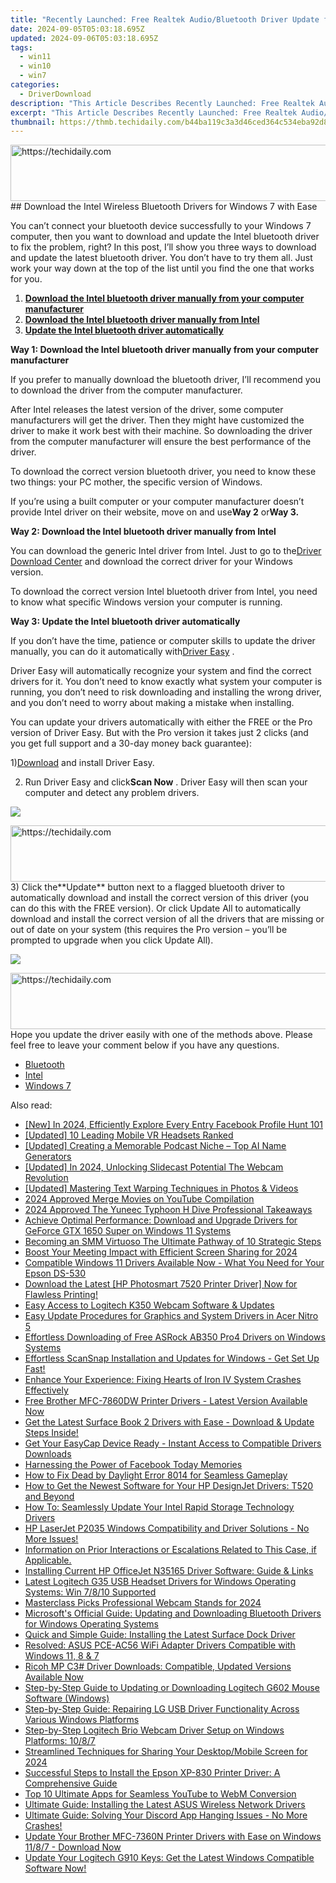 ```yaml
---
title: "Recently Launched: Free Realtek Audio/Bluetooth Driver Update for Windows Users"
date: 2024-09-05T05:03:18.695Z
updated: 2024-09-06T05:03:18.695Z
tags:
  - win11
  - win10
  - win7
categories:
  - DriverDownload
description: "This Article Describes Recently Launched: Free Realtek Audio/Bluetooth Driver Update for Windows Users"
excerpt: "This Article Describes Recently Launched: Free Realtek Audio/Bluetooth Driver Update for Windows Users"
thumbnail: https://thmb.techidaily.com/b44ba119c3a3d46ced364c534eba92d8a8e7f5db9a0f3270b71a79e318ccd253.jpg
---
```


<!-- affiliate ads begin -->
<a href="https://appsumo.8odi.net/c/5597632/2105867/7443" target="_top" id="2105867">
  <img src="//a.impactradius-go.com/display-ad/7443-2105867" border="0" alt="https://techidaily.com" width="728" height="90"/>
</a>
<img height="0" width="0" src="https://appsumo.8odi.net/i/5597632/2105867/7443" style="position:absolute;visibility:hidden;" border="0" />
<!-- affiliate ads end -->
## Download the Intel Wireless Bluetooth Drivers for Windows 7 with Ease

You can’t connect your bluetooth device successfully to your Windows 7 computer, then you want to download and update the Intel bluetooth driver to fix the problem, right? In this post, I’ll show you three ways to download and update the latest bluetooth driver. You don’t have to try them all. Just work your way down at the top of the list until you find the one that works for you.  
  
1. [**Download the Intel bluetooth driver manually from your computer manufacturer**](https://tools.techidaily.com/drivereasy/download/)
2. [**Download the Intel bluetooth driver manually from Intel**](https://tools.techidaily.com/drivereasy/download/)
3. [**Update the Intel bluetooth driver automatically**](https://tools.techidaily.com/drivereasy/download/)
  
 **Way 1: Download the Intel bluetooth driver manually from your computer manufacturer**

 If you prefer to manually download the bluetooth driver, I’ll recommend you to download the driver from the computer manufacturer.  
  
 After Intel releases the latest version of the driver, some computer manufacturers will get the driver. Then they might have customized the driver to make it work best with their machine. So downloading the driver from the computer manufacturer will ensure the best performance of the driver.  
  
 To download the correct version bluetooth driver, you need to know these two things: your PC mother, the specific version of Windows.

 If you’re using a built computer or your computer manufacturer doesn’t provide Intel driver on their website, move on and use**Way 2** or**Way 3.**
  
**Way 2: Download the Intel bluetooth driver manually from Intel**

 You can download the generic Intel driver from Intel. Just to go to the[Driver Download Center](https://downloadcenter.intel.com/)  and download the correct driver for your Windows version.

 To download the correct version Intel bluetooth driver from Intel, you need to know what specific Windows version your computer is running.

**Way 3: Update the Intel bluetooth driver automatically**

 If you don’t have the time, patience or computer skills to update the driver manually, you can do it automatically with[Driver Easy](https://tools.techidaily.com/drivereasy/download/) **[](https://tools.techidaily.com/drivereasy/download/)**  .  
  
 Driver Easy will automatically recognize your system and find the correct drivers for it. You don’t need to know exactly what system your computer is running, you don’t need to risk downloading and installing the wrong driver, and you don’t need to worry about making a mistake when installing.

 You can update your drivers automatically with either the FREE or the Pro version of Driver Easy. But with the Pro version it takes just 2 clicks (and you get full support and a 30-day money back guarantee):  
  
 1)[Download](https://downloadcenter.intel.com/) and install Driver Easy.  
  
 2) Run Driver Easy and click**Scan Now** . Driver Easy will then scan your computer and detect any problem drivers.

![](https://images.drivereasy.com/wp-content/uploads/2018/03/img_5aa261ac3e22d.png)

<!-- affiliate ads begin -->
<a href="https://imp.i357552.net/c/5597632/863035/11832" target="_top" id="863035">
  <img src="//a.impactradius-go.com/display-ad/11832-863035" border="0" alt="https://techidaily.com" width="728" height="90"/>
</a>
<img height="0" width="0" src="https://imp.i357552.net/i/5597632/863035/11832" style="position:absolute;visibility:hidden;" border="0" />
<!-- affiliate ads end -->
 3) Click the**Update** button next to a flagged bluetooth driver to automatically download and install the correct version of this driver (you can do this with the FREE version). Or click Update All to automatically download and install the correct version of all the drivers that are missing or out of date on your system (this requires the Pro version – you’ll be prompted to upgrade when you click Update All).

![](https://images.drivereasy.com/wp-content/uploads/2018/03/img_5aa269aececb7.jpg)
  
<!-- affiliate ads begin -->
<a href="https://aligracehair.sjv.io/c/5597632/2036486/19272" target="_top" id="2036486">
  <img src="//a.impactradius-go.com/display-ad/19272-2036486" border="0" alt="https://techidaily.com" width="728" height="90"/>
</a>
<img height="0" width="0" src="https://aligracehair.sjv.io/i/5597632/2036486/19272" style="position:absolute;visibility:hidden;" border="0" />
<!-- affiliate ads end -->
 Hope you update the driver easily with one of the methods above. Please feel free to leave your comment below if you have any questions.

* [Bluetooth](https://tools.techidaily.com/drivereasy/download/)
* [Intel](https://tools.techidaily.com/drivereasy/download/)
* [Windows 7](https://tools.techidaily.com/drivereasy/download/)

<ins class="adsbygoogle"
     style="display:block"
     data-ad-format="autorelaxed"
     data-ad-client="ca-pub-7571918770474297"
     data-ad-slot="1223367746"></ins>



<ins class="adsbygoogle"
     style="display:block"
     data-ad-client="ca-pub-7571918770474297"
     data-ad-slot="8358498916"
     data-ad-format="auto"
     data-full-width-responsive="true"></ins>

<span class="atpl-alsoreadstyle">Also read:</span>
<div><ul>
<li><a href="https://facebook-videos.techidaily.com/new-in-2024-efficiently-explore-every-entry-facebook-profile-hunt-101/"><u>[New] In 2024, Efficiently Explore Every Entry  Facebook Profile Hunt 101</u></a></li>
<li><a href="https://extra-lessons.techidaily.com/updated-10-leading-mobile-vr-headsets-ranked/"><u>[Updated] 10 Leading Mobile VR Headsets Ranked</u></a></li>
<li><a href="https://extra-hints.techidaily.com/updated-creating-a-memorable-podcast-niche-top-ai-name-generators/"><u>[Updated] Creating a Memorable Podcast Niche – Top AI Name Generators</u></a></li>
<li><a href="https://screen-recording.techidaily.com/updated-in-2024-unlocking-slidecast-potential-the-webcam-revolution/"><u>[Updated] In 2024, Unlocking Slidecast Potential  The Webcam Revolution</u></a></li>
<li><a href="https://extra-approaches.techidaily.com/updated-mastering-text-warping-techniques-in-photos-and-videos/"><u>[Updated] Mastering Text Warping Techniques in Photos & Videos</u></a></li>
<li><a href="https://fox-hovers.techidaily.com/2024-approved-merge-movies-on-youtube-compilation/"><u>2024 Approved  Merge Movies on YouTube Compilation</u></a></li>
<li><a href="https://fox-glue.techidaily.com/2024-approved-the-yuneec-typhoon-h-dive-professional-takeaways/"><u>2024 Approved  The Yuneec Typhoon H Dive  Professional Takeaways</u></a></li>
<li><a href="https://driver-download.techidaily.com/achieve-optimal-performance-download-and-upgrade-drivers-for-geforce-gtx-1650-super-on-windows-11-systems/"><u>Achieve Optimal Performance: Download and Upgrade Drivers for GeForce GTX 1650 Super on Windows 11 Systems</u></a></li>
<li><a href="https://extra-information.techidaily.com/becoming-an-smm-virtuoso-the-ultimate-pathway-of-10-strategic-steps/"><u>Becoming an SMM Virtuoso  The Ultimate Pathway of 10 Strategic Steps</u></a></li>
<li><a href="https://on-screen-recording.techidaily.com/boost-your-meeting-impact-with-efficient-screen-sharing-for-2024/"><u>Boost Your Meeting Impact with Efficient Screen Sharing for 2024</u></a></li>
<li><a href="https://driver-download.techidaily.com/compatible-windows-11-drivers-available-now-what-you-need-for-your-epson-ds-530/"><u>Compatible Windows 11 Drivers Available Now - What You Need for Your Epson DS-530</u></a></li>
<li><a href="https://driver-download.techidaily.com/1722973585994-download-the-latest-hp-photosmart-7520-printer-driver-now-for-flawless-printing/"><u>Download the Latest [HP Photosmart 7520 Printer Driver] Now for Flawless Printing!</u></a></li>
<li><a href="https://driver-download.techidaily.com/easy-access-to-logitech-k350-webcam-software-and-updates/"><u>Easy Access to Logitech K350 Webcam Software & Updates</u></a></li>
<li><a href="https://driver-download.techidaily.com/easy-update-procedures-for-graphics-and-system-drivers-in-acer-nitro-5/"><u>Easy Update Procedures for Graphics and System Drivers in Acer Nitro 5</u></a></li>
<li><a href="https://driver-download.techidaily.com/effortless-downloading-of-free-asrock-ab350-pro4-drivers-on-windows-systems/"><u>Effortless Downloading of Free ASRock AB350 Pro4 Drivers on Windows Systems</u></a></li>
<li><a href="https://driver-download.techidaily.com/1722966707767-effortless-scansnap-installation-and-updates-for-windows-get-set-up-fast/"><u>Effortless ScanSnap Installation and Updates for Windows - Get Set Up Fast!</u></a></li>
<li><a href="https://win-solutions.techidaily.com/enhance-your-experience-fixing-hearts-of-iron-iv-system-crashes-effectively/"><u>Enhance Your Experience: Fixing Hearts of Iron IV System Crashes Effectively</u></a></li>
<li><a href="https://driver-download.techidaily.com/1722965338355-free-brother-mfc-7860dw-printer-drivers-latest-version-available-now/"><u>Free Brother MFC-7860DW Printer Drivers - Latest Version Available Now</u></a></li>
<li><a href="https://driver-download.techidaily.com/1722972985094-get-the-latest-surface-book-2-drivers-with-ease-download-and-update-steps-inside/"><u>Get the Latest Surface Book 2 Drivers with Ease - Download & Update Steps Inside!</u></a></li>
<li><a href="https://driver-download.techidaily.com/get-your-easycap-device-ready-instant-access-to-compatible-drivers-downloads/"><u>Get Your EasyCap Device Ready - Instant Access to Compatible Drivers Downloads</u></a></li>
<li><a href="https://facebook.techidaily.com/harnessing-the-power-of-facebook-today-memories/"><u>Harnessing the Power of Facebook Today Memories</u></a></li>
<li><a href="https://win-able.techidaily.com/how-to-fix-dead-by-daylight-error-8014-for-seamless-gameplay/"><u>How to Fix Dead by Daylight Error 8014 for Seamless Gameplay</u></a></li>
<li><a href="https://driver-download.techidaily.com/how-to-get-the-newest-software-for-your-hp-designjet-drivers-t520-and-beyond/"><u>How to Get the Newest Software for Your HP DesignJet Drivers: T520 and Beyond</u></a></li>
<li><a href="https://driver-download.techidaily.com/how-to-seamlessly-update-your-intel-rapid-storage-technology-drivers/"><u>How To: Seamlessly Update Your Intel Rapid Storage Technology Drivers</u></a></li>
<li><a href="https://driver-download.techidaily.com/1722975632316-hp-laserjet-p2035-windows-compatibility-and-driver-solutions-no-more-issues/"><u>HP LaserJet P2035 Windows Compatibility and Driver Solutions - No More Issues!</u></a></li>
<li><a href="https://driver-download.techidaily.com/information-on-prior-interactions-or-escalations-related-to-this-case-if-applicable/"><u>Information on Prior Interactions or Escalations Related to This Case, if Applicable.</u></a></li>
<li><a href="https://driver-download.techidaily.com/installing-current-hp-officejet-n35165-driver-software-guide-and-links/"><u>Installing Current HP OfficeJet N35165 Driver Software: Guide & Links</u></a></li>
<li><a href="https://driver-download.techidaily.com/latest-logitech-g35-usb-headset-drivers-for-windows-operating-systems-win-7810-supported/"><u>Latest Logitech G35 USB Headset Drivers for Windows Operating Systems: Win 7/8/10 Supported</u></a></li>
<li><a href="https://extra-support.techidaily.com/masterclass-picks-professional-webcam-stands-for-2024/"><u>Masterclass Picks  Professional Webcam Stands for 2024</u></a></li>
<li><a href="https://driver-download.techidaily.com/microsofts-official-guide-updating-and-downloading-bluetooth-drivers-for-windows-operating-systems/"><u>Microsoft's Official Guide: Updating and Downloading Bluetooth Drivers for Windows Operating Systems</u></a></li>
<li><a href="https://driver-download.techidaily.com/quick-and-simple-guide-installing-the-latest-surface-dock-driver/"><u>Quick and Simple Guide: Installing the Latest Surface Dock Driver</u></a></li>
<li><a href="https://driver-download.techidaily.com/resolved-asus-pce-ac56-wifi-adapter-drivers-compatible-with-windows-11-8-and-7/"><u>Resolved: ASUS PCE-AC56 WiFi Adapter Drivers Compatible with Windows 11, 8 & 7</u></a></li>
<li><a href="https://driver-download.techidaily.com/ricoh-mp-c3-driver-downloads-compatible-updated-versions-available-now/"><u>Ricoh MP C3# Driver Downloads: Compatible, Updated Versions Available Now</u></a></li>
<li><a href="https://driver-download.techidaily.com/step-by-step-guide-to-updating-or-downloading-logitech-g602-mouse-software-windows/"><u>Step-by-Step Guide to Updating or Downloading Logitech G602 Mouse Software (Windows)</u></a></li>
<li><a href="https://driver-download.techidaily.com/step-by-step-guide-repairing-lg-usb-driver-functionality-across-various-windows-platforms/"><u>Step-by-Step Guide: Repairing LG USB Driver Functionality Across Various Windows Platforms</u></a></li>
<li><a href="https://driver-download.techidaily.com/step-by-step-logitech-brio-webcam-driver-setup-on-windows-platforms-1087/"><u>Step-by-Step Logitech Brio Webcam Driver Setup on Windows Platforms: 10/8/7</u></a></li>
<li><a href="https://screen-video-capture.techidaily.com/streamlined-techniques-for-sharing-your-desktopmobile-screen-for-2024/"><u>Streamlined Techniques for Sharing Your Desktop/Mobile Screen for 2024</u></a></li>
<li><a href="https://driver-download.techidaily.com/successful-steps-to-install-the-epson-xp-830-printer-driver-a-comprehensive-guide/"><u>Successful Steps to Install the Epson XP-830 Printer Driver: A Comprehensive Guide</u></a></li>
<li><a href="https://youtube-webster.techidaily.com/0-ultimate-apps-for-seamless-youtube-to-webm-conversion/"><u>Top 10 Ultimate Apps for Seamless YouTube to WebM Conversion</u></a></li>
<li><a href="https://driver-download.techidaily.com/ultimate-guide-installing-the-latest-asus-wireless-network-drivers/"><u>Ultimate Guide: Installing the Latest ASUS Wireless Network Drivers</u></a></li>
<li><a href="https://win-answers.techidaily.com/ultimate-guide-solving-your-discord-app-hanging-issues-no-more-crashes/"><u>Ultimate Guide: Solving Your Discord App Hanging Issues - No More Crashes!</u></a></li>
<li><a href="https://driver-download.techidaily.com/update-your-brother-mfc-7360n-printer-drivers-with-ease-on-windows-1187-download-now/"><u>Update Your Brother MFC-7360N Printer Drivers with Ease on Windows 11/8/7 - Download Now</u></a></li>
<li><a href="https://driver-download.techidaily.com/1722967961444-update-your-logitech-g910-keys-get-the-latest-windows-compatible-software-now/"><u>Update Your Logitech G910 Keys: Get the Latest Windows Compatible Software Now!</u></a></li>
</ul></div>
